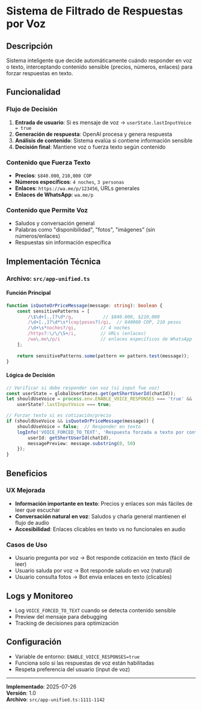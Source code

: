 # Sistema de Filtrado de Respuestas por Voz

## Descripción
Sistema inteligente que decide automáticamente cuándo responder en voz o texto, interceptando contenido sensible (precios, números, enlaces) para forzar respuestas en texto.

## Funcionalidad

### Flujo de Decisión
1. **Entrada de usuario**: Si es mensaje de voz → `userState.lastInputVoice = true`
2. **Generación de respuesta**: OpenAI procesa y genera respuesta
3. **Análisis de contenido**: Sistema evalúa si contiene información sensible
4. **Decisión final**: Mantiene voz o fuerza texto según contenido

### Contenido que Fuerza Texto
- **Precios**: `$840.000`, `210,000 COP`
- **Números específicos**: `4 noches`, `3 personas`
- **Enlaces**: `https://wa.me/p/123456`, URLs generales
- **Enlaces de WhatsApp**: `wa.me/p`

### Contenido que Permite Voz
- Saludos y conversación general
- Palabras como "disponibilidad", "fotos", "imágenes" (sin números/enlaces)
- Respuestas sin información específica

## Implementación Técnica

### Archivo: `src/app-unified.ts`

#### Función Principal
```typescript
function isQuoteOrPriceMessage(message: string): boolean {
    const sensitivePatterns = [
        /\$\d+[.,]?\d*/g,           // $840.000, $210,000
        /\d+[.,]?\d*\s*(cop|pesos?)/gi,  // 840000 COP, 210 pesos
        /\d+\s*noches?/gi,         // 4 noches
        /https?:\/\/\S+/i,         // URLs (enlaces)
        /wa\.me\/p/i               // enlaces específicos de WhatsApp
    ];
    
    return sensitivePatterns.some(pattern => pattern.test(message));
}
```

#### Lógica de Decisión
```typescript
// Verificar si debe responder con voz (si input fue voz)
const userState = globalUserStates.get(getShortUserId(chatId));
let shouldUseVoice = process.env.ENABLE_VOICE_RESPONSES === 'true' && 
    userState?.lastInputVoice === true;

// Forzar texto si es cotización/precio
if (shouldUseVoice && isQuoteOrPriceMessage(message)) {
    shouldUseVoice = false;  // Responder en texto
    logInfo('VOICE_FORCED_TO_TEXT', 'Respuesta forzada a texto por contenido sensible (precios/números/enlaces)', {
        userId: getShortUserId(chatId),
        messagePreview: message.substring(0, 50)
    });
}
```

## Beneficios

### UX Mejorada
- **Información importante en texto**: Precios y enlaces son más fáciles de leer que escuchar
- **Conversación natural en voz**: Saludos y charla general mantienen el flujo de audio
- **Accesibilidad**: Enlaces clicables en texto vs no funcionales en audio

### Casos de Uso
- Usuario pregunta por voz → Bot responde cotización en texto (fácil de leer)
- Usuario saluda por voz → Bot responde saludo en voz (natural)
- Usuario consulta fotos → Bot envía enlaces en texto (clicables)

## Logs y Monitoreo
- Log `VOICE_FORCED_TO_TEXT` cuando se detecta contenido sensible
- Preview del mensaje para debugging
- Tracking de decisiones para optimización

## Configuración
- Variable de entorno: `ENABLE_VOICE_RESPONSES=true`
- Funciona solo si las respuestas de voz están habilitadas
- Respeta preferencia del usuario (input de voz)

---
**Implementado**: 2025-07-26  
**Versión**: 1.0  
**Archivo**: `src/app-unified.ts:1111-1142`